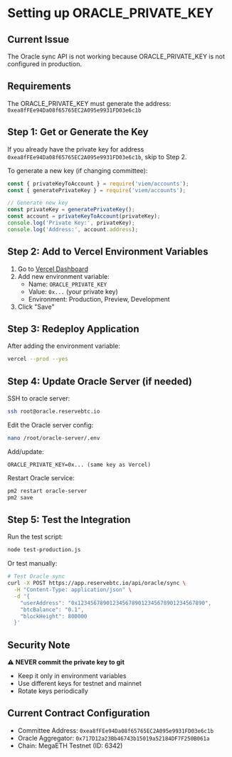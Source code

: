 # Setting up ORACLE_PRIVATE_KEY

## Current Issue
The Oracle sync API is not working because ORACLE_PRIVATE_KEY is not configured in production.

## Requirements
The ORACLE_PRIVATE_KEY must generate the address: `0xea8fFEe94Da08f65765EC2A095e9931FD03e6c1b`

## Step 1: Get or Generate the Key

If you already have the private key for address `0xea8fFEe94Da08f65765EC2A095e9931FD03e6c1b`, skip to Step 2.

To generate a new key (if changing committee):
```javascript
const { privateKeyToAccount } = require('viem/accounts');
const { generatePrivateKey } = require('viem/accounts');

// Generate new key
const privateKey = generatePrivateKey();
const account = privateKeyToAccount(privateKey);
console.log('Private Key:', privateKey);
console.log('Address:', account.address);
```

## Step 2: Add to Vercel Environment Variables

1. Go to [Vercel Dashboard](https://vercel.com/reservebtc/web-interface/settings/environment-variables)
2. Add new environment variable:
   - Name: `ORACLE_PRIVATE_KEY`
   - Value: `0x...` (your private key)
   - Environment: Production, Preview, Development
3. Click "Save"

## Step 3: Redeploy Application

After adding the environment variable:
```bash
vercel --prod --yes
```

## Step 4: Update Oracle Server (if needed)

SSH to oracle server:
```bash
ssh root@oracle.reservebtc.io
```

Edit the Oracle server config:
```bash
nano /root/oracle-server/.env
```

Add/update:
```
ORACLE_PRIVATE_KEY=0x... (same key as Vercel)
```

Restart Oracle service:
```bash
pm2 restart oracle-server
pm2 save
```

## Step 5: Test the Integration

Run the test script:
```bash
node test-production.js
```

Or test manually:
```bash
# Test Oracle sync
curl -X POST https://app.reservebtc.io/api/oracle/sync \
  -H "Content-Type: application/json" \
  -d '{
    "userAddress": "0x1234567890123456789012345678901234567890",
    "btcBalance": "0.1",
    "blockHeight": 800000
  }'
```

## Security Note
⚠️ **NEVER commit the private key to git**
- Keep it only in environment variables
- Use different keys for testnet and mainnet
- Rotate keys periodically

## Current Contract Configuration
- Committee Address: `0xea8fFEe94Da08f65765EC2A095e9931FD03e6c1b`
- Oracle Aggregator: `0x717D12a23Bb46743b15019a52184DF7F250B061a`
- Chain: MegaETH Testnet (ID: 6342)
